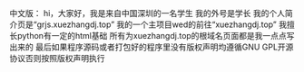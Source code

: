 中文版：
hi，大家好，我是来自中国深圳的一名学生
我的外号是学长
我的个人简介页是“grjs.xuezhangdj.top”
我的一个主项目wed的前往“xuezhangdj.top”
我擅长python有一定的html基础
所有为xuezhangdj.top的根域名页面都是我一点点写出来的
最后如果程序源码或者打包好的程序里没有版权声明均遵循GNU GPL开源协议否则按照版权声明执行
